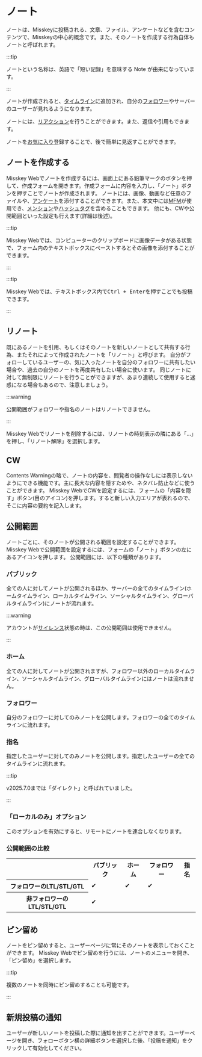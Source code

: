 # ノート

ノートは、Misskeyに投稿される、文章、ファイル、アンケートなどを含むコンテンツで、Misskeyの中心的概念です。また、そのノートを作成する行為自体もノートと呼ばれます。

:::tip

ノートという名称は、英語で「短い記録」を意味する Note が由来になっています。

:::

ノートが作成されると、[タイムライン](./timeline)に追加され、自分の[フォロワー](./follow)やサーバーのユーザーが見れるようになります。

ノートには、[リアクション](./reaction)を行うことができます。また、返信や引用もできます。

ノートを[お気に入り](./favorite)登録することで、後で簡単に見返すことができます。

## ノートを作成する

Misskey Webでノートを作成するには、画面上にある鉛筆マークのボタンを押して、作成フォームを開きます。作成フォームに内容を入力し、「ノート」ボタンを押すことでノートが作成されます。
ノートには、画像、動画など任意のファイルや、[アンケート](./poll)を添付することができます。また、本文中には[MFM](./mfm)が使用でき、[メンション](./mention)や[ハッシュタグ](./hashtag)を含めることもできます。
他にも、CWや公開範囲といった設定も行えます(詳細は後述)。

:::tip

Misskey Webでは、コンピューターのクリップボードに画像データがある状態で、フォーム内のテキストボックスにペーストするとその画像を添付することができます。

:::

:::tip

Misskey Webでは、テキストボックス内で<kbd class="key">Ctrl + Enter</kbd>を押すことでも投稿できます。

:::

## リノート

既にあるノートを引用、もしくはそのノートを新しいノートとして共有する行為、またそれによって作成されたノートを「リノート」と呼びます。
自分がフォローしているユーザーの、気に入ったノートを自分のフォロワーに共有したい場合や、過去の自分のノートを再度共有したい場合に使います。
同じノートに対して無制限にリノートを行うことができますが、あまり連続して使用すると迷惑になる場合もあるので、注意しましょう。

:::warning

公開範囲がフォロワーや指名のノートはリノートできません。

:::

Misskey Webでリノートを削除するには、リノートの時刻表示の隣にある「...」を押し、「リノート解除」を選択します。

## CW

Contents Warningの略で、ノートの内容を、閲覧者の操作なしには表示しないようにできる機能です。主に長大な内容を隠すためや、ネタバレ防止などに使うことができます。
Misskey WebでCWを設定するには、フォームの「内容を隠す」ボタン(目のアイコン)を押します。すると新しい入力エリアが表れるので、そこに内容の要約を記入します。

## 公開範囲

ノートごとに、そのノートが公開される範囲を設定することができます。
Misskey Webで公開範囲を設定するには、フォームの「ノート」ボタンの左にあるアイコンを押します。
公開範囲には、以下の種類があります。

### パブリック

全ての人に対してノートが公開されるほか、サーバーの全てのタイムライン(ホームタイムライン、ローカルタイムライン、ソーシャルタイムライン、グローバルタイムライン)にノートが流れます。

:::warning

アカウントが[サイレンス](./silence)状態の時は、この公開範囲は使用できません。

:::

### ホーム

全ての人に対してノートが公開されますが、フォロワー以外のローカルタイムライン、ソーシャルタイムライン、グローバルタイムラインにはノートは流れません。

### フォロワー

自分のフォロワーに対してのみノートを公開します。フォロワーの全てのタイムラインに流れます。

### 指名

指定したユーザーに対してのみノートを公開します。指定したユーザーの全てのタイムラインに流れます。

:::tip

v2025.7.0までは「ダイレクト」と呼ばれていました。

:::

### 「ローカルのみ」オプション

このオプションを有効にすると、リモートにノートを連合しなくなります。

### 公開範囲の比較

<table>
	<tbody><tr><th></th><th>パブリック</th><th>ホーム</th><th>フォロワー</th><th>指名</th></tr>
	<tr><th>フォロワーのLTL/STL/GTL</th><td>✔</td><td>✔</td><td>✔</td><td></td></tr>
	<tr><th>非フォロワーのLTL/STL/GTL</th><td>✔</td><td></td><td></td><td></td></tr>
</tbody></table>

## ピン留め

ノートをピン留めすると、ユーザーページに常にそのノートを表示しておくことができます。
Misskey Webでピン留めを行うには、ノートのメニューを開き、「ピン留め」を選択します。

:::tip

複数のノートを同時にピン留めすることも可能です。

:::

## 新規投稿の通知

ユーザーが新しいノートを投稿した際に通知を出すことができます。ユーザーページを開き、フォローボタン横の詳細ボタンを選択した後、「投稿を通知」をクリックして有効化してください。
